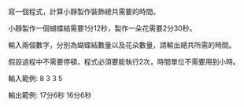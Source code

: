 寫一個程式，計算小靜製作裝飾總共需要的時間。

小靜製作一個蝴蝶結需要1分12秒，製作一朵花需要2分30秒。

輸入兩個數字，分別為蝴蝶結數量以及花朵數量，請輸出總共所需的時間。

假設過程中不需要停頓，程式必須要能執行2次，時間單位不需要用到小時。

輸入範例:
8 3
3 5

輸出範例:
17分6秒
16分6秒
